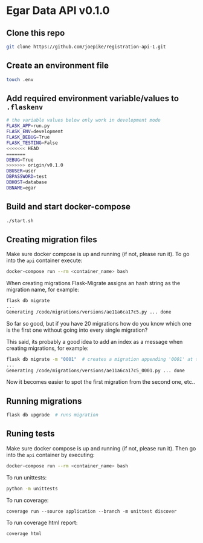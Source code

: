 # Egar Data API v0.1.0

## Clone this repo
```bash
git clone https://github.com/joepike/registration-api-1.git
```

## Create an environment file
```bash
touch .env
```

## Add required environment variable/values to `.flaskenv`
```bash
# the variable values below only work in development mode
FLASK_APP=run.py
FLASK_ENV=development
FLASK_DEBUG=True
FLASK_TESTING=False
<<<<<<< HEAD
=======
DEBUG=True
>>>>>>> origin/v0.1.0
DBUSER=user
DBPASSWORD=test
DBHOST=database
DBNAME=egar
```

## Build and start docker-compose
```bash
./start.sh
```


## Creating migration files

Make sure docker compose is up and running (if not, please run it).
To go into the `api` container execute:
```bash
docker-compose run --rm <container_name> bash
```

When creating migrations Flask-Migrate assigns an hash string as the migration name, for example:
```bash
flask db migrate
...
Generating /code/migrations/versions/ae11a6ca17c5.py ... done
```
So far so good, but if you have 20 migrations how do you know which one is the first one without going into every single migration?

This said, its probably a good idea to add an index as a message when creating migrations, for example:
```bash
flask db migrate -m "0001"  # creates a migration appending '0001' at the end of the migration name.
...
Generating /code/migrations/versions/ae11a6ca17c5_0001.py ... done
```
Now it becomes easier to spot the first migration from the second one, etc..


## Running migrations
```bash
flask db upgrade  # runs migration
```


## Runing tests

Make sure docker compose is up and running (if not, please run it).
Then go into the `api` container by executing:
```bash
docker-compose run --rm <container_name> bash
```

To run unittests:
```bash
python -m unittests
```

To run coverage:
```
coverage run --source application --branch -m unittest discover
```

To run coverage html report:
```
coverage html
```
